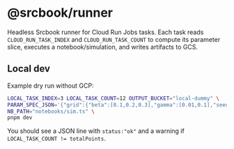 # @srcbook/runner

Headless Srcbook runner for Cloud Run Jobs tasks. Each task reads `CLOUD_RUN_TASK_INDEX` and `CLOUD_RUN_TASK_COUNT` to compute its parameter slice, executes a notebook/simulation, and writes artifacts to GCS.

## Local dev

Example dry run without GCP:

```bash
LOCAL_TASK_INDEX=3 LOCAL_TASK_COUNT=12 OUTPUT_BUCKET="local-dummy" \
PARAM_SPEC_JSON='{"grid":{"beta":[0.1,0.2,0.3],"gamma":[0.01,0.1],"seed":[0,1]}}' \
NB_PATH="notebooks/sim.ts" \
pnpm dev
```

You should see a JSON line with `status:"ok"` and a warning if `LOCAL_TASK_COUNT != totalPoints`.
